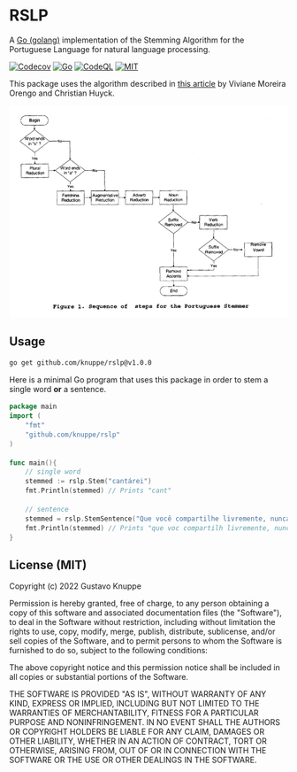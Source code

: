 # RSLP

A [Go (golang)](http://golang.org) implementation of the Stemming Algorithm for the Portuguese Language for natural language processing.

[![Codecov](https://codecov.io/gh/knuppe/rslp/branch/main/graph/badge.svg)](https://codecov.io/gh/knuppe/rslp)
[![Go](https://github.com/knuppe/rslp/actions/workflows/go.yml/badge.svg)](https://github.com/knuppe/rslp/actions/workflows/go.yml)
[![CodeQL](https://github.com/knuppe/rslp/actions/workflows/codeql-analysis.yml/badge.svg)](https://github.com/knuppe/rslp/actions/workflows/codeql-analysis.yml)
[![MIT](https://img.shields.io/badge/License-MIT-blue.svg)](https://opensource.org/licenses/MIT)

This package uses the algorithm described in [this article](http://doi.ieeecomputersociety.org/10.1109/SPIRE.2001.10024) by Viviane Moreira Orengo and Christian Huyck.

![Schema](https://raw.githubusercontent.com/knuppe/rslp/main/steps.png)


## Usage

```bash
go get github.com/knuppe/rslp@v1.0.0
```

Here is a minimal Go program that uses this package in order
to stem a single word **or** a sentence.

```go
package main
import (
	"fmt"
	"github.com/knuppe/rslp"
)

func main(){
    // single word
	stemmed := rslp.Stem("cantárei")
	fmt.Println(stemmed) // Prints "cant"

    // sentence
    stemmed = rslp.StemSentence("Que você compartilhe livremente, nunca recebendo mais do que você dá.")
    fmt.Println(stemmed) // Prints "que voc compartilh livremente, nunc receb mais do que voc da."
}
```


## License (MIT)

Copyright (c) 2022 Gustavo Knuppe

Permission is hereby granted, free of charge, to any person obtaining
a copy of this software and associated documentation files (the
"Software"), to deal in the Software without restriction, including
without limitation the rights to use, copy, modify, merge, publish,
distribute, sublicense, and/or sell copies of the Software, and to
permit persons to whom the Software is furnished to do so, subject to
the following conditions:

The above copyright notice and this permission notice shall be
included in all copies or substantial portions of the Software.

THE SOFTWARE IS PROVIDED "AS IS", WITHOUT WARRANTY OF ANY KIND,
EXPRESS OR IMPLIED, INCLUDING BUT NOT LIMITED TO THE WARRANTIES OF
MERCHANTABILITY, FITNESS FOR A PARTICULAR PURPOSE AND NONINFRINGEMENT.
IN NO EVENT SHALL THE AUTHORS OR COPYRIGHT HOLDERS BE LIABLE FOR ANY
CLAIM, DAMAGES OR OTHER LIABILITY, WHETHER IN AN ACTION OF CONTRACT,
TORT OR OTHERWISE, ARISING FROM, OUT OF OR IN CONNECTION WITH THE
SOFTWARE OR THE USE OR OTHER DEALINGS IN THE SOFTWARE.
